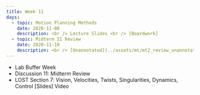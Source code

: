 ```yaml
---
title: Week 11
days:
  - topic: Motion Planning Methods
    date: 2020-11-08
    description: <br /> Lecture Slides <br /> [Boardwork]
  - topic: Midterm II Review
    date: 2020-11-10
    description: <br /> [Unannotated](../assets/mt/mt2_review_unannotated.pdf) Review Slides <br /> [Boardwork]
---
```


- Lab Buffer Week
- Discussion 11: Midterm Review
- LOST Section 7: Vision, Velocities, Twists, Singularities, Dynamics, Control [Slides] Video

